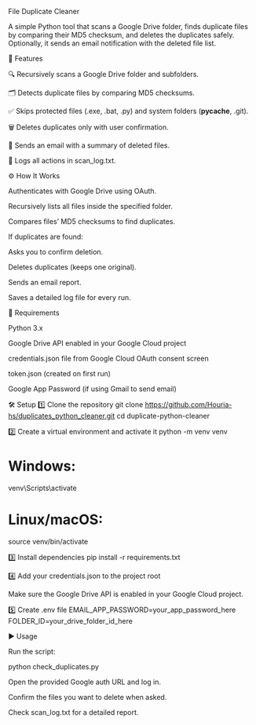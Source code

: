File Duplicate Cleaner

A simple Python tool that scans a Google Drive folder, finds duplicate files by comparing their MD5 checksum, and deletes the duplicates safely.
Optionally, it sends an email notification with the deleted file list.

🚀 Features

🔍 Recursively scans a Google Drive folder and subfolders.

🗂️ Detects duplicate files by comparing MD5 checksums.

✅ Skips protected files (.exe, .bat, .py) and system folders (__pycache__, .git).

🗑️ Deletes duplicates only with user confirmation.

📧 Sends an email with a summary of deleted files.

📝 Logs all actions in scan_log.txt.

⚙️ How It Works

Authenticates with Google Drive using OAuth.

Recursively lists all files inside the specified folder.

Compares files’ MD5 checksums to find duplicates.

If duplicates are found:

Asks you to confirm deletion.

Deletes duplicates (keeps one original).

Sends an email report.

Saves a detailed log file for every run.

📌 Requirements

Python 3.x

Google Drive API enabled in your Google Cloud project

credentials.json file from Google Cloud OAuth consent screen

token.json (created on first run)

Google App Password (if using Gmail to send email)

🛠️ Setup
1️⃣ Clone the repository
git clone https://github.com/Houria-hs/duplicates_python_cleaner.git
cd duplicate-python-cleaner

2️⃣ Create a virtual environment and activate it
python -m venv venv
# Windows:
venv\Scripts\activate
# Linux/macOS:
source venv/bin/activate

3️⃣ Install dependencies
pip install -r requirements.txt

4️⃣ Add your credentials.json to the project root

Make sure the Google Drive API is enabled in your Google Cloud project.

5️⃣ Create .env file
EMAIL_APP_PASSWORD=your_app_password_here
FOLDER_ID=your_drive_folder_id_here

▶️ Usage

Run the script:

python check_duplicates.py


Open the provided Google auth URL and log in.

Confirm the files you want to delete when asked.

Check scan_log.txt for a detailed report.
 
